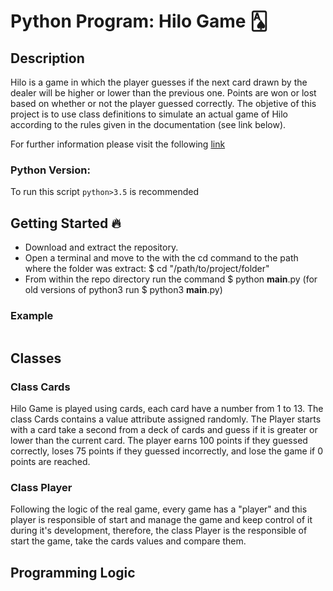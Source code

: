 # Python Program: Hilo Game 🂡

## Description
Hilo is a game in which the player guesses if the next card drawn by the dealer will be higher or lower than the previous one. Points are won or lost based on whether or not the player guessed correctly. The objetive of this project is to use class definitions to simulate an actual game of Hilo according to the rules given in the documentation (see link below).

For further information please visit the following [link](https://byui-cse.github.io/cse210-course-competency/abstraction/materials/hilo-specification.html)

### Python Version:
To run this script `python>3.5` is recommended

## Getting Started 🔥

- Download and extract the repository.
- Open a terminal and move to the with the cd command to the path where the folder was extract: $ cd "/path/to/project/folder"
- From within the repo directory run the command
  $ python __main__.py (for old versions of python3 run $ python3 __main__.py)

### Example

```

```

## Classes

### Class Cards
Hilo Game is played using cards, each card have a number from 1 to 13. The class Cards contains a value attribute assigned randomly. The Player starts with a card take a second from a deck of cards and guess if it is greater or lower than the current card. The player earns 100 points if they guessed correctly, loses 75 points if they guessed incorrectly, and lose the game if 0 points are reached.
### Class Player
Following the logic of the real game, every game has a "player" and this player is responsible of start and manage the game and keep control of it during it's development, therefore, the class Player is the responsible of start the game, take the cards values and compare them.

## Programming Logic



